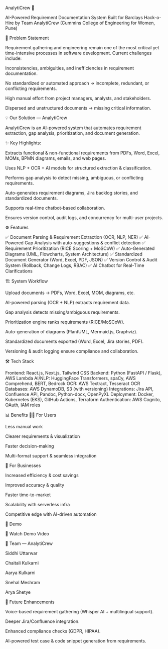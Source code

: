 AnalytiCrew 🚀

AI-Powered Requirement Documentation System
Built for Barclays Hack-o-Hire by Team AnalytiCrew (Cummins College of Engineering for Women, Pune)

📌 Problem Statement

Requirement gathering and engineering remain one of the most critical yet time-intensive processes in software development. Current challenges include:

Inconsistencies, ambiguities, and inefficiencies in requirement documentation.

No standardized or automated approach → incomplete, redundant, or conflicting requirements.

High manual effort from project managers, analysts, and stakeholders.

Dispersed and unstructured documents → missing critical information.

💡 Our Solution — AnalytiCrew

AnalytiCrew is an AI-powered system that automates requirement extraction, gap analysis, prioritization, and document generation.

✨ Key Highlights:

Extracts functional & non-functional requirements from PDFs, Word, Excel, MOMs, BPMN diagrams, emails, and web pages.

Uses NLP + OCR + AI models for structured extraction & classification.

Performs gap analysis to detect missing, ambiguous, or conflicting requirements.

Auto-generates requirement diagrams, Jira backlog stories, and standardized documents.

Supports real-time chatbot-based collaboration.

Ensures version control, audit logs, and concurrency for multi-user projects.

⚙️ Features

✅ Document Parsing & Requirement Extraction (OCR, NLP, NER)
✅ AI-Powered Gap Analysis with auto-suggestions & conflict detection
✅ Requirement Prioritization (RICE Scoring + MoSCoW)
✅ Auto-Generated Diagrams (UML, Flowcharts, System Architecture)
✅ Standardized Document Generator (Word, Excel, PDF, JSON)
✅ Version Control & Audit System (Rollback, Change Logs, RBAC)
✅ AI Chatbot for Real-Time Clarifications

🏗️ System Workflow

Upload documents → PDFs, Word, Excel, MOM, diagrams, etc.

AI-powered parsing (OCR + NLP) extracts requirement data.

Gap analysis detects missing/ambiguous requirements.

Prioritization engine ranks requirements (RICE/MoSCoW).

Auto-generation of diagrams (PlantUML, Mermaid.js, Graphviz).

Standardized documents exported (Word, Excel, Jira stories, PDF).

Versioning & audit logging ensure compliance and collaboration.

🛠️ Tech Stack

Frontend: React.js, Next.js, Tailwind CSS
Backend: Python (FastAPI / Flask), AWS Lambda
AI/NLP: HuggingFace Transformers, spaCy, AWS Comprehend, BERT, Bedrock
OCR: AWS Textract, Tesseract OCR
Databases: AWS DynamoDB, S3 (with versioning)
Integrations: Jira API, Confluence API, Pandoc, Python-docx, OpenPyXL
Deployment: Docker, Kubernetes (EKS), GitHub Actions, Terraform
Authentication: AWS Cognito, OAuth, IAM roles

📊 Benefits
👩‍💻 For Users

Less manual work

Clearer requirements & visualization

Faster decision-making

Multi-format support & seamless integration

🏢 For Businesses

Increased efficiency & cost savings

Improved accuracy & quality

Faster time-to-market

Scalability with serverless infra

Competitive edge with AI-driven automation

🎥 Demo

🔗 Watch Demo Video

👥 Team — AnalytiCrew

Siddhi Uttarwar

Chaitali Kulkarni

Aarya Kulkarni

Snehal Meshram

Arya Shetye

🚀 Future Enhancements

Voice-based requirement gathering (Whisper AI + multilingual support).

Deeper Jira/Confluence integration.

Enhanced compliance checks (GDPR, HIPAA).

AI-powered test case & code snippet generation from requirements.
